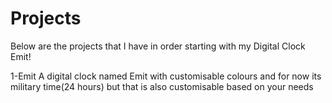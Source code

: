 # Projects
Below are the projects that I have in order starting with my Digital Clock Emit!

1-Emit
A digital clock named Emit with customisable colours and for now its military time(24 hours) but that is also customisable based on your needs
